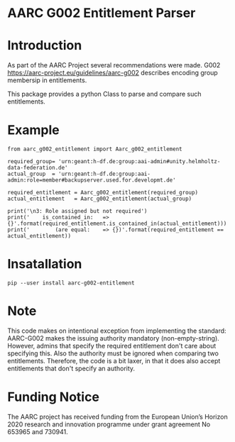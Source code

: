 # AARC G002 Entitlement Parser

# Introduction
As part of the AARC Project several recommendations were made. G002
https://aarc-project.eu/guidelines/aarc-g002 describes encoding group
membersip in entitlements.

This package provides a python Class to parse and compare such entitlements.

# Example

```
from aarc_g002_entitlement import Aarc_g002_entitlement

required_group= 'urn:geant:h-df.de:group:aai-admin#unity.helmholtz-data-federation.de'
actual_group  = 'urn:geant:h-df.de:group:aai-admin:role=member#backupserver.used.for.developmt.de'

required_entitlement = Aarc_g002_entitlement(required_group)
actual_entitlement   = Aarc_g002_entitlement(actual_group)

print('\n3: Role assigned but not required')
print('    is_contained_in:   => {}'.format(required_entitlement.is_contained_in(actual_entitlement)))
print('        (are equal:    => {})'.format(required_entitlement == actual_entitlement))
```

# Insatallation
```
pip --user install aarc-g002-entitlement
```

# Note

This code makes on intentional exception from implementing the standard:
AARC-G002 makes the issuing authority mandatory (non-empty-string).
However, admins that specify the required entitlement don't care about
specifying this. Also the authority must be ignored when comparing two
entitlements. Therefore, the code is a bit laxer, in that it does also
accept entitlements that don't specify an authority.

# Funding Notice 
The AARC project has received funding from the European Union’s Horizon
2020 research and innovation programme under grant agreement No 653965 and
730941.
